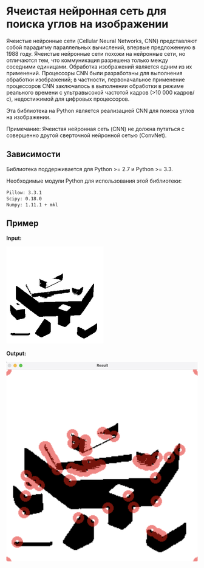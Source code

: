 # Ячеистая нейронная сеть для поиска углов на изображении

Ячеистые нейронные сети (Cellular Neural Networks, CNN) представляют собой парадигму параллельных вычислений, впервые предложенную в 1988 году. Ячеистые нейронные сети похожи на нейронные сети, но отличаются тем, что коммуникация разрешена только между соседними единицами. Обработка изображений является одним из их применений. Процессоры CNN были разработаны для выполнения обработки изображений; в частности, первоначальное применение процессоров CNN заключалось в выполнении обработки в режиме реального времени с ультравысокой частотой кадров (>10 000 кадров/с), недостижимой для цифровых процессоров.

Эта библиотека на Python является реализацией CNN для поиска углов на изображении.

Примечание: Ячеистая нейронная сеть (CNN) не должна путаться с совершенно другой сверточной нейронной сетью (ConvNet).

## Зависимости

Библиотека поддерживается для Python >= 2.7 и Python >= 3.3.

Необходимые модули Python для использования этой библиотеки:

```
Pillow: 3.3.1
Scipy: 0.18.0
Numpy: 1.11.1 + mkl
```

## Пример

**Input:**

![](https://raw.githubusercontent.com/skipper2004/CNN/main/images/input1.bmp)

**Output:**

![](https://raw.githubusercontent.com/skipper2004/CNN/main/images/test.png)